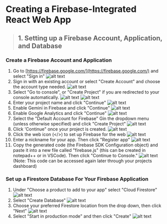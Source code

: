 # Creating a Firebase-Integrated React Web App 

>## 1. Setting up a Firebase Account, Application, and Database
### Create a Firebase Account and Application
1. Go to [https://firebase.google.com/](https://firebase.google.com/) and select "Sign in"
![alt text](firebase-setup-photos/firebase-setup-00.png)
2. Sign in with an existing account or select "Create Account" and choose the account type needed. 
![alt text](firebase-setup-photos/firebase-setup-01.png)
3. Select "Go to console", or "Create Project" if you are redirected to your console automatically. 
![alt text](firebase-setup-photos/firebase-setup-02.png)
![alt text](firebase-setup-photos/firebase-setup-03.png)
4. Enter your project name and click "Continue"
![alt text](firebase-setup-photos/firebase-setup-04.png)
5. Enable Gemini in Firebase and click "Continue"
![alt text](firebase-setup-photos/firebase-setup-05.png)
6. Enable Google Analytics and click "Continue"
![alt text](firebase-setup-photos/firebase-setup-06.png)
7. Select the "Default Account for Firebase" Gin the dropdown menu (unless otherwise specified) and click "Create Project"
![alt text](firebase-setup-photos/firebase-setup-07.png)
8. Click 'Continue" once your project is created.
![alt text](firebase-setup-photos/firebase-setup-08.png)
9. Click the web icon (</>) to set up Firebase for the web
![alt text](firebase-setup-photos/firebase-setup-09.png)
10. Enter a nickname for your app. Then click "Register app"
![alt text](firebase-setup-photos/firebase-setup-10.png)
11. Copy the generated code (the Firebase SDK Configuration object) and paste it into a new file called "firebase.js" (this can be created in notepad++ or in VSCode). Then click "Continue to Console."
![alt text](firebase-setup-photos/firebase-setup-11.png)
(Note: This code can be accessed again later through your projects dashboard)

### Set up a Firestore Database For Your Firebase Application
1. Under "Choose a product to add to your app" select "Cloud Firestore" 
![alt text](firebase-setup-photos/firebase-setup-12.png)
2. Select "Create Database" 
![alt text](firebase-setup-photos/firebase-setup-13.png)
3. Choose your preferred Firestore location from the drop down, then click "Next"
![alt text](firebase-setup-photos/firebase-setup-14.png)
4. Select "Start in production mode" and then click "Create"
![alt text](firebase-setup-photos/firebase-setup-15.png)

